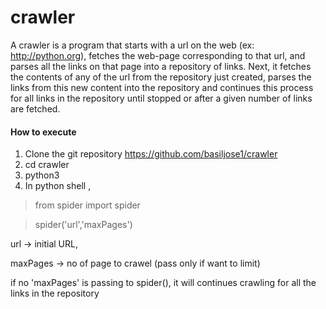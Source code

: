 # crawler

A crawler is a program that starts with a url on the web (ex: http://python.org), fetches the web-page corresponding to that url, and parses all the links on that page into a repository of links. Next, it fetches the contents of any of the url from the repository just created, parses the links from this new content into the repository and continues this process for all links in the repository until stopped or after a given number of links are fetched.


#### How to execute ####

1. Clone the git repository https://github.com/basiljose1/crawler
2. cd crawler
3. python3
4. In python shell , 

> from spider import spider

> spider('url','maxPages')

url -> initial URL,

maxPages -> no of page to crawel (pass only if want to limit)

if no 'maxPages' is passing to spider(), it will continues crawling for all the links in the repository

